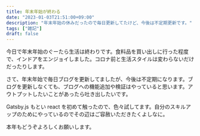 ```yaml
---
title: 年末年始が終わる
date: "2023-01-03T21:51:00+09:00"
description: "年末年始の休みだったので毎日更新してたけど、今後は不定期更新です。"
tags: ["雑記"]
draft: false
---
```


今日で年末年始のぐーたら生活は終わりです。食料品を買い出しに行った程度で、インドアをエンジョイしました。コロナ前と生活スタイルは変わらないだけだったりします。

さて、年末年始で毎日ブログを更新してましたが、今後は不定期になります。ブログを更新しなくても、ブログへの機能追加や検証はやっていると思います。アウトプットしたいことがあったら吐き出したいです。

Gatsby.js もとい react を初めて触ったので、色々試してます。自分のスキルアップのためにやっているのでその辺はご容赦いただきたくよしなに。

本年もどうぞよろしくお願いします。
